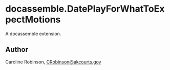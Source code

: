 # docassemble.DatePlayForWhatToExpectMotions

A docassemble extension.

## Author

Caroline Robinson, CRobinson@akcourts.gov

